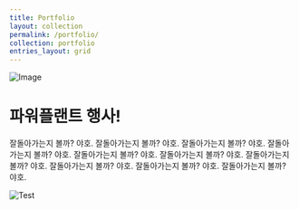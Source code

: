 ```yaml
---
title: Portfolio
layout: collection
permalink: /portfolio/
collection: portfolio
entries_layout: grid
---
```


![Image](https://www.snu.ac.kr/webdata/boardimages/kobodo/img_20240403_001.jpg)

# 파워플랜트 행사!

잘돌아가는지 볼까? 야호. 잘돌아가는지 볼까? 야호. 잘돌아가는지 볼까? 야호. 잘돌아가는지 볼까? 야호. 잘돌아가는지 볼까? 야호.
잘돌아가는지 볼까? 야호. 잘돌아가는지 볼까? 야호. 잘돌아가는지 볼까? 야호. 잘돌아가는지 볼까? 야호. 잘돌아가는지 볼까? 야호.

![Test](/Users/hyunsoo/Desktop/ici_웹사이트/Github/gnfk0119.github.io/images/Test/parasite.jpg)
